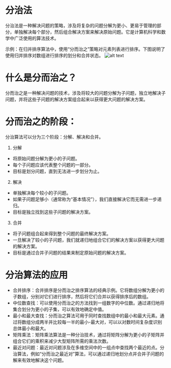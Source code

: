 # 分治法
分治法是一种解决问题的策略，涉及将复杂的问题分解为更小、更易于管理的部分，单独解决每个部分，然后组合解决方案来解决原始问题。它是计算机科学和数学中广泛使用的算法技术。

示例：在归并排序算法中，使用“分而治之”策略对元素列表进行排序。下图说明了使用归并排序对数组进行排序的划分和合并状态。
![alt text](image.png)

# 什么是分而治之？
分而治之是一种解决问题的技术，涉及将较大的问题分解为子问题，独立地解决子问题，并将这些子问题的解决方案组合起来以获得更大问题的解决方案。

# 分而治之的阶段：
分治算法可以分为三个阶段：分解、解决和合并。

1. 分解
* 将原始问题分解为更小的子问题。
* 每个子问题应该代表整个问题的一部分。
* 目标是划分问题，直到无法进一步划分为止。

2. 解决
* 单独解决每个较小的子问题。
* 如果子问题足够小（通常称为“基本情况”），我们直接解决它而无需进一步递归。
* 目标是独立找到这些子问题的解决方案。

3. 合并
* 将子问题组合起来得到整个问题的最终解决方案。
* 一旦解决了较小的子问题，我们就递归地组合它们的解决方案以获得更大问题的解决方案。
* 目标是通过合并子问题的结果来制定原始问题的解决方案。

# 分治算法的应用
* 合并排序：合并排序是分而治之排序算法的经典示例。它将数组分解为更小的子数组，分别对它们进行排序，然后将它们合并以获得排序后的数组。
* 中位数查找：可以使用分而治之的方法找到一组数字的中位数。通过递归地将集合划分为更小的子集，可以有效地确定中值。
* 最小和最大查找：分而治之算法可用于同时查找数组中的最小和最大元素。通过将数组分成两半并比较每一半的最小-最大对，可以以对数时间复杂度识别总体最小和最大。
* 矩阵乘法：矩阵乘法算法是一种分治技术，通过将矩阵分解为更小的子矩阵并组合它们的乘积来减少大型矩阵所需的乘法次数。
* 最近对问题：最近对问题涉及在多维空间中的一组点中查找两个最近的点。分治算法，例如“分而治之最近对”算法，可以通过递归地划分点并合并子问题的解来有效地解决这个问题。
